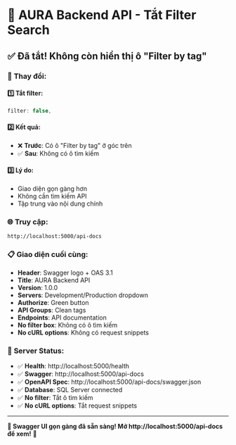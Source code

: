 # 🎯 AURA Backend API - Tắt Filter Search

## ✅ **Đã tắt! Không còn hiển thị ô "Filter by tag"**

### 🎯 **Thay đổi:**

#### 1️⃣ **Tắt filter:**
```javascript
filter: false,
```

#### 2️⃣ **Kết quả:**
- ❌ **Trước**: Có ô "Filter by tag" ở góc trên
- ✅ **Sau**: Không có ô tìm kiếm

#### 3️⃣ **Lý do:**
- Giao diện gọn gàng hơn
- Không cần tìm kiếm API
- Tập trung vào nội dung chính

### 🌐 **Truy cập:**
```
http://localhost:5000/api-docs
```

### 📋 **Giao diện cuối cùng:**
- **Header**: Swagger logo + OAS 3.1
- **Title**: AURA Backend API
- **Version**: 1.0.0
- **Servers**: Development/Production dropdown
- **Authorize**: Green button
- **API Groups**: Clean tags
- **Endpoints**: API documentation
- **No filter box**: Không có ô tìm kiếm
- **No cURL options**: Không có request snippets

### 🚀 **Server Status:**
- ✅ **Health**: http://localhost:5000/health
- ✅ **Swagger**: http://localhost:5000/api-docs
- ✅ **OpenAPI Spec**: http://localhost:5000/api-docs/swagger.json
- ✅ **Database**: SQL Server connected
- ✅ **No filter**: Tắt ô tìm kiếm
- ✅ **No cURL options**: Tắt request snippets

---

**🎉 Swagger UI gọn gàng đã sẵn sàng! Mở http://localhost:5000/api-docs để xem!** 🎉
